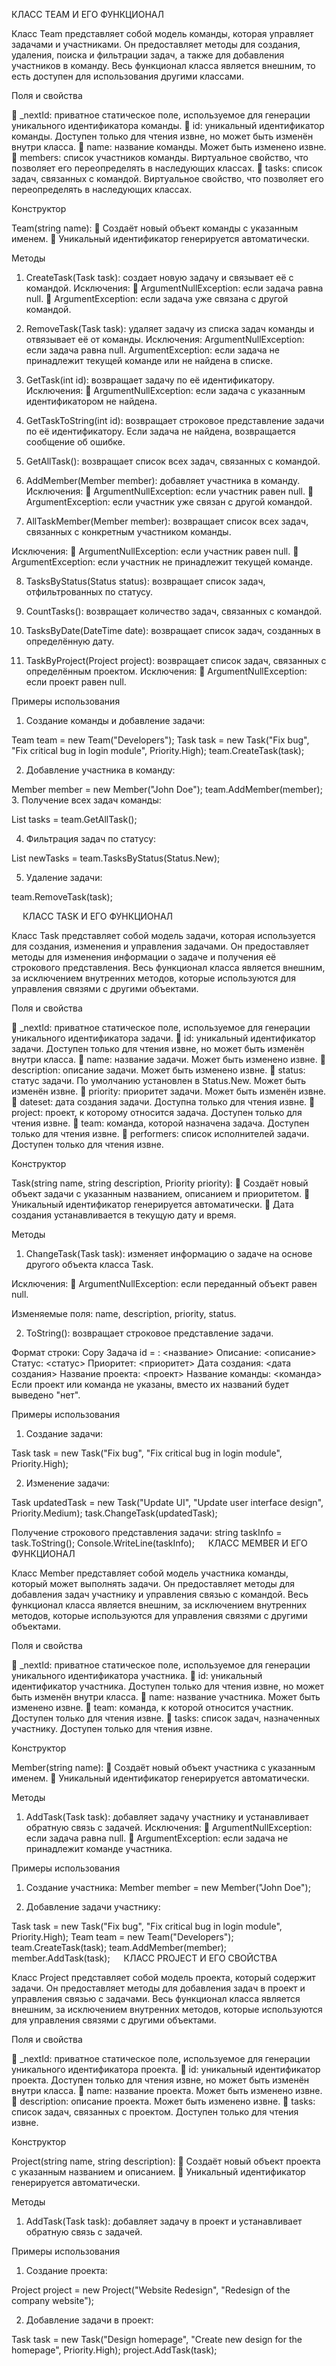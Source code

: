 КЛАСС TEAM И ЕГО ФУНКЦИОНАЛ

Класс Team представляет собой модель команды, которая управляет задачами и участниками. Он предоставляет методы для создания, удаления, поиска и фильтрации задач, а также для добавления участников в команду. Весь функционал класса является внешним, то есть доступен для использования другими классами.

Поля и свойства

	_nextId: приватное статическое поле, используемое для генерации уникального идентификатора команды.
	id: уникальный идентификатор команды. Доступен только для чтения извне, но может быть изменён внутри класса.
	name: название команды. Может быть изменено извне.
	members: список участников команды. Виртуальное свойство, что позволяет его переопределять в наследующих классах.
	tasks: список задач, связанных с командой. Виртуальное свойство, что позволяет его переопределять в наследующих классах.

Конструктор

Team(string name): 
	Создаёт новый объект команды с указанным именем.
	Уникальный идентификатор генерируется автоматически.

Методы

1. CreateTask(Task task): cоздает новую задачу и связывает её с командой.
Исключения:
	ArgumentNullException: если задача равна null.
	ArgumentException: если задача уже связана с другой командой.

2. RemoveTask(Task task): удаляет задачу из списка задач команды и отвязывает её от команды.
Исключения:
ArgumentNullException: если задача равна null.
ArgumentException: если задача не принадлежит текущей команде или не найдена в списке.

3. GetTask(int id): возвращает задачу по её идентификатору.
Исключения:
	ArgumentNullException: если задача с указанным идентификатором не найдена.

4. GetTaskToString(int id): возвращает строковое представление задачи по её идентификатору. Если задача не найдена, возвращается сообщение об ошибке.

5. GetAllTask(): возвращает список всех задач, связанных с командой.

6. AddMember(Member member): добавляет участника в команду.
Исключения:
	ArgumentNullException: если участник равен null.
	ArgumentException: если участник уже связан с другой командой.

7. AllTaskMember(Member member): возвращает список всех задач, связанных с конкретным участником команды.

Исключения:
	ArgumentNullException: если участник равен null.
	ArgumentException: если участник не принадлежит текущей команде.

8. TasksByStatus(Status status): возвращает список задач, отфильтрованных по статусу.

9. CountTasks(): возвращает количество задач, связанных с командой.

10. TasksByDate(DateTime date): возвращает список задач, созданных в определённую дату.

11. TaskByProject(Project project): возвращает список задач, связанных с определённым проектом.
Исключения:
	ArgumentNullException: если проект равен null.

Примеры использования

1. Создание команды и добавление задачи:

Team team = new Team("Developers");
Task task = new Task("Fix bug", "Fix critical bug in login module", Priority.High);
team.CreateTask(task);

2. Добавление участника в команду:

Member member = new Member("John Doe");
team.AddMember(member);
3. Получение всех задач команды:

List<Task> tasks = team.GetAllTask();

4. Фильтрация задач по статусу:

List<Task> newTasks = team.TasksByStatus(Status.New);

5. Удаление задачи:

team.RemoveTask(task);

 
КЛАСС TASK И ЕГО ФУНКЦИОНАЛ

Класс Task представляет собой модель задачи, которая используется для создания, изменения и управления задачами. Он предоставляет методы для изменения информации о задаче и получения её строкового представления. Весь функционал класса является внешним, за исключением внутренних методов, которые используются для управления связями с другими объектами.

Поля и свойства

	_nextId: приватное статическое поле, используемое для генерации уникального идентификатора задачи.
	id: уникальный идентификатор задачи. Доступен только для чтения извне, но может быть изменён внутри класса.
	name: название задачи. Может быть изменено извне.
	description: описание задачи. Может быть изменено извне.
	status: статус задачи. По умолчанию установлен в Status.New. Может быть изменён извне.
	priority: приоритет задачи. Может быть изменён извне.
	dateset: дата создания задачи. Доступна только для чтения извне.
	project: проект, к которому относится задача. Доступен только для чтения извне.
	team: команда, которой назначена задача. Доступен только для чтения извне.
	performers: список исполнителей задачи. Доступен только для чтения извне.

Конструктор

Task(string name, string description, Priority priority): 
	Создаёт новый объект задачи с указанным названием, описанием и приоритетом.
	Уникальный идентификатор генерируется автоматически.
	Дата создания устанавливается в текущую дату и время.

Методы

1. ChangeTask(Task task): изменяет информацию о задаче на основе другого объекта класса Task.

Исключения:
	ArgumentNullException: если переданный объект равен null.

Изменяемые поля: name, description, priority, status.

2. ToString(): возвращает строковое представление задачи.

Формат строки:
Copy
Задача id = <id>: <название>
Описание: <описание>
Статус: <статус>
Приоритет: <приоритет>
Дата создания: <дата создания>
Название проекта: <проект>
Название команды: <команда>
Если проект или команда не указаны, вместо их названий будет выведено "нет".

Примеры использования

1. Создание задачи:

Task task = new Task("Fix bug", "Fix critical bug in login module", Priority.High);

2. Изменение задачи:

Task updatedTask = new Task("Update UI", "Update user interface design", Priority.Medium);
task.ChangeTask(updatedTask);

Получение строкового представления задачи:
string taskInfo = task.ToString();
Console.WriteLine(taskInfo);
 
КЛАСС MEMBER И ЕГО ФУНКЦИОНАЛ

Класс Member представляет собой модель участника команды, который может выполнять задачи. Он предоставляет методы для добавления задач участнику и управления связью с командой. Весь функционал класса является внешним, за исключением внутренних методов, которые используются для управления связями с другими объектами.

Поля и свойства

	_nextId: приватное статическое поле, используемое для генерации уникального идентификатора участника.
	id: уникальный идентификатор участника. Доступен только для чтения извне, но может быть изменён внутри класса.
	name: название участника. Может быть изменено извне.
	team: команда, к которой относится участник. Доступен только для чтения извне.
	tasks: список задач, назначенных участнику. Доступен только для чтения извне.

Конструктор

Member(string name):
	Создаёт новый объект участника с указанным именем.
	Уникальный идентификатор генерируется автоматически.

Методы

1. AddTask(Task task): добавляет задачу участнику и устанавливает обратную связь с задачей.
Исключения:
	ArgumentNullException: если задача равна null.
	ArgumentException: если задача не принадлежит команде участника.

Примеры использования

1. Создание участника:
Member member = new Member("John Doe");

2. Добавление задачи участнику:

Task task = new Task("Fix bug", "Fix critical bug in login module", Priority.High);
Team team = new Team("Developers");
team.CreateTask(task);
team.AddMember(member);
member.AddTask(task);
 
КЛАСС PROJECT И ЕГО СВОЙСТВА

Класс Project представляет собой модель проекта, который содержит задачи. Он предоставляет методы для добавления задач в проект и управления связью с задачами. Весь функционал класса является внешним, за исключением внутренних методов, которые используются для управления связями с другими объектами.

Поля и свойства

	_nextId: приватное статическое поле, используемое для генерации уникального идентификатора проекта.
	id: уникальный идентификатор проекта. Доступен только для чтения извне, но может быть изменён внутри класса.
	name: название проекта. Может быть изменено извне.
	description: описание проекта. Может быть изменено извне.
	tasks: список задач, связанных с проектом. Доступен только для чтения извне.

Конструктор

Project(string name, string description):
	Создаёт новый объект проекта с указанным названием и описанием.
	Уникальный идентификатор генерируется автоматически.

Методы

1. AddTask(Task task): добавляет задачу в проект и устанавливает обратную связь с задачей.

Примеры использования

1. Создание проекта:

Project project = new Project("Website Redesign", "Redesign of the company website");

2. Добавление задачи в проект:

Task task = new Task("Design homepage", "Create new design for the homepage", Priority.High);
project.AddTask(task);
